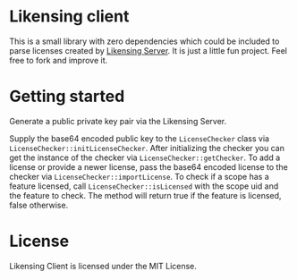 # Likensing client

This is a small library with zero dependencies which could be included to parse licenses created by [Likensing Server](https://github.com/fkrone/likensing-server). It is just a little fun project. Feel free to fork and improve it.

# Getting started
Generate a public private key pair via the Likensing Server.

Supply the base64 encoded public key to the ```LicenseChecker``` class via ```LicenseChecker::initLicenseChecker```. After initializing the checker you can get the instance of the checker via ```LicenseChecker::getChecker```.
To add a license or provide a newer license, pass the base64 encoded license to the checker via ```LicenseChecker::importLicense```.
To check if a scope has a feature licensed, call ```LicenseChecker::isLicensed``` with the scope uid and the feature to check. The method will return true if the feature is licensed, false otherwise.

# License

Likensing Client is licensed under the MIT License.